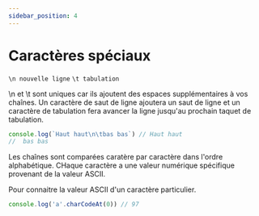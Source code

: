 ```yaml
---
sidebar_position: 4
---
```


# Caractères spéciaux 

`\n nouvelle ligne`
`\t tabulation`

\n et \t sont uniques car ils ajoutent des espaces supplémentaires à vos chaînes. Un caractère de saut de ligne ajoutera un saut de ligne et un caractère de tabulation fera avancer la ligne jusqu'au prochain taquet de tabulation. 

```javascript
console.log(`Haut haut\n\tbas bas`) // Haut haut
//	bas bas
```

Les chaînes sont comparées caratère par caractère dans l'ordre alphabétique. CHaque caractère a une valeur numérique spécifique provenant de la valeur ASCII.

Pour connaitre la valeur ASCII d'un caractère particulier. 

```javascript
console.log('a'.charCodeAt(0)) // 97
```